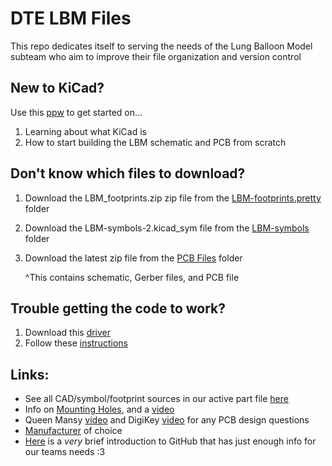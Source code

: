 # DTE LBM Files
This repo dedicates itself to serving the needs of the Lung Balloon Model subteam who aim to improve their file organization and version control

## New to KiCad?
Use this [ppw](https://uflorida-my.sharepoint.com/:p:/g/personal/j_gonzalez4_ufl_edu/ESTzj3oRa_5OslOHV_pKu_4B9L4kbTTlhvHuZAgVIsMCGw?e=MtXirV) to get started on...
1. Learning about what KiCad is
2. How to start building the LBM schematic and PCB from scratch

## Don't know which files to download?
1. Download the LBM_footprints.zip zip file from the [LBM-footprints.pretty](https://github.com/julianna-778/DTE-LBM-Files/tree/main/PCB%20Files/LBM-footprints.pretty) folder
2. Download the LBM-symbols-2.kicad_sym file from the [LBM-symbols](https://github.com/julianna-778/DTE-LBM-Files/tree/main/PCB%20Files/LBM-symbols) folder
3. Download the latest zip file from the [PCB Files](https://github.com/julianna-778/DTE-LBM-Files/tree/main/PCB%20Files) folder

   ^This contains schematic, Gerber files, and PCB file

## Trouble getting the code to work?
1. Download this [driver](https://www.silabs.com/software-and-tools/usb-to-uart-bridge-vcp-drivers?tab=downloads)
2. Follow these [instructions](https://randomnerdtutorials.com/how-to-install-esp8266-board-arduino-ide/)


## Links:
- See all CAD/symbol/footprint sources in our active part file [here](https://docs.google.com/document/d/1QMjIAoFZjg54AbbEjMmA8GU2GEnOYeSXIRdQSNKbI4s/edit?tab=t.0)
- Info on [Mounting Holes](https://www.pcbway.com/blog/PCB_Basic_Information/What_are_Mounting_Holes_PCB_Knowledge_51332b83.html), and a [video](https://www.youtube.com/watch?v=pS7SrL-ZjmY&t=88s)
- Queen Mansy [video](https://mediasite.video.ufl.edu/Mediasite/Play/034c2cac9c494a558d50666e44f101571d) and DigiKey [video](https://youtu.be/vaCVh2SAZY4?si=QFfocP4VFCrLDv6F) for any PCB design questions
- [Manufacturer](https://www.allpcb.com/) of choice
- [Here](https://docs.google.com/document/d/1WyrrMa_ALmPAZvznJT0KnZH_fDL_DI7VsiZPKaXexkY/edit?usp=sharing) is a _very_ brief introduction to GitHub that has just enough info for our teams needs :3
